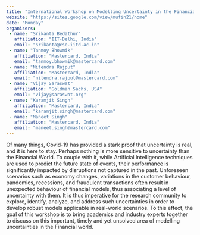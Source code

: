 ```yaml
---
title: "International Workshop on Modelling Uncertainty in the Financial World (MUFin21) "
website: "https://sites.google.com/view/mufin21/home"
date: "Monday"
organisers:
 - name: "Srikanta Bedathur"
   affiliation: "IIT-Delhi, India"
   email: "srikanta@cse.iitd.ac.in"
 - name: "Tanmoy Bhowmik"
   affiliation: "Mastercard, India"
   email: "tanmoy.bhowmik@mastercard.com"
 - name: "Nitendra Rajput"
   affiliation: "Mastercard, India"
   email: "nitendra.rajput@mastercard.com"
 - name: "Vijay Saraswat"
   affiliation: "Goldman Sachs, USA"
   email: "vijay@saraswat.org"
 - name: "Karamjit Singh"
   affiliation: "Mastercard, India"
   email: "karamjit.singh@mastercard.com"
 - name: "Maneet Singh"
   affiliation: "Mastercard, India"
   email: "maneet.singh@mastercard.com"
---
```


Of many things, Covid-19 has provided a stark proof that uncertainty is real, and it is  here to stay. Perhaps nothing is more sensitive to uncertainty than the Financial  World. To couple with it, while Artificial Intelligence techniques are used to predict  the future state of events, their performance is significantly impacted by disruptions  not captured in the past. Unforeseen scenarios such as economy changes, variations  in the customer behaviour, pandemics, recessions, and fraudulent transactions often  result in unexpected behaviour of financial models, thus associating a level of  uncertainty with them. It is thus imperative for the research community to explore,  identify, analyze, and address such uncertainties in order to develop robust models  applicable in real-world scenarios. To this effect, the goal of this workshop is to bring  academics and industry experts together to discuss on this important, timely and yet unsolved area of modelling uncertainties in the Financial world. 
